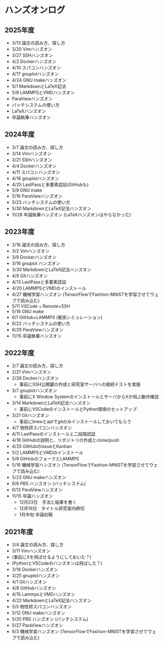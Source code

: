 # ハンズオンログ

## 2025年度

* 3/13 論文の読み方、探し方
* 3/20 Vimハンズオン
* 3/27 SSHハンズオン
* 4/2 Dockerハンズオン
* 4/10 スパコンハンズオン
* 4/17 gnuplotハンズオン
* 4/24 GNU makeハンズオン
* 5/1 MarkdownとLaTeX記法
* 5/8 LAMMPSとVMDハンズオン
* ParaViewハンズオン
* バッチシステムの使い方
* LaTeXハンズオン
* 卒論執筆ハンズオン

## 2024年度

* 3/7 論文の読み方、探し方
* 3/14 Vimハンズオン
* 3/21 SSHハンズオン
* 4/4 Dockerハンズオン
* 4/11 スパコンハンズオン
* 4/18 gnuplotハンズオン
* 4/25 LastPassと多要素認証(GitHubも)
* 5/9 GNU make
* 5/16 ParaViewハンズオン
* 5/23 バッチシステムの使い方
* 5/30 MarkdownとLaTeX記法ハンズオン
* 11/28 卒論執筆ハンズオン (LaTeXハンズオンはやらなかった)

## 2023年度

* 2/16 論文の読み方、探し方
* 3/2 Vimハンズオン
* 3/9 Dockerハンズオン
* 3/16 gnuplot ハンズオン
* 3/30 MarkdownとLaTeX記法ハンズオン
* 4/6 Gitハンズオン
* 4/13 LastPassと多要素認証
* 4/20 LAMMPSとVMDのインストール
* 4/27 機械学習ハンズオン (TensorFlowでFashion-MNISTを学習させてウェブで読み込む)
* 5/11 VSCode + Remote+SSH
* 5/18 GNU make
* 6/1 GitHub+LAMMPS (衝突シミュレーション)
* 6/22 バッチシステムの使い方
* 6/29 ParaViewハンズオン
* 11/15 卒論執筆ハンズオン


## 2022年度

* 2/7 論文の読み方、探し方
* 2/21 Vimハンズオン
* 2/28 Dockerハンズオン
    * 事前にSSH公開鍵の作成と研究室サーバへの接続テストを実施
* 3/7 gnuplotハンズオン
    * 事前にX Window SystemのインストールとサーバからXが飛ぶ動作確認
* 3/14 MarkdownとLaTeX記法ハンズオン
    * 事前にVSCodeのインストールとPython環境のセットアップ
* 3/21 Gitハンズオン
    * 事前にbrewとaptでgitのみインストールしておいてもらう
* 4/7 物性研スパコンハンズオン
* 4/11 LastPassのインストールと二段階認証
* 4/18 GitHubの説明と、リポジトリの作成とclone/push
* 4/25 GitHubのissueとKanban
* 5/2 LAMMPSとVMDのインストール
* 5/9 GitHubのフォークとLAMMPS
* 5/16 機械学習ハンズオン (TensorFlowでFashion-MNISTを学習させてウェブで読み込む)
* 5/23 GNU makeハンズオン
* 6/6 PBS ハンズオン (バッチシステム)
* 6/13 ParaViewハンズオン
* 11/15 卒論ハンズオン
    * 12月23日　手法と結果を書く
    * 12月19日　タイトル研究室内締切
    * 1月中旬 卒論初稿

## 2021年度

* 3/4 論文の読み方、探し方
* 3/11 Vimハンズオン
* (事前にXを飛ばせるようにしておいた？)
* (PythonとVSCodeのハンズオンは飛ばした？)
* 3/18 Dockerハンズオン
* 3/25 gnuplotハンズオン
* 4/1 Gitハンズオン
* 4/8 GitHubハンズオン
* 4/15 LammpsとVMDハンズオン
* 4/22 MarkdownとLaTeX記法ハンズオン
* 5/5 物性研スパコンハンズオン
* 5/12 GNU makeハンズオン
* 5/20 PBS ハンズオン (バッチシステム)
* 5/27 ParaViewハンズオン
* 6/3 機械学習ハンズオン (TensorFlowでFashion-MNISTを学習させてウェブで読み込む)
